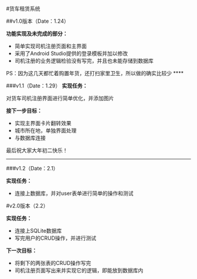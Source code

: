 #货车租赁系统

##v1.0版本（Date：1.24）

**功能实现及未完成的部分：**
	
- 简单实现司机注册页面和主界面
- 采用了Android Studio提供的登录模板并加以修改
- 司机注册的业务逻辑检验没有写完，并且也未能存储到数据库

<p>PS：因为这几天都忙着购置年货，还打扫家里卫生，所以做的确实比较少
****

###v1.1（Date：1.29）
**实现任务：**

对货车司机注册界面进行简单优化，并添加图片

**接下一步目标：**

- 实现主界面卡片翻转效果
- 城市所在地，单独界面处理
- 与数据库连接

最后祝大家大年初二快乐！
****
###v1.2（Date：2.1）

**实现任务：**

- 连接上数据库，并对user表单进行简单的操作和测试

#v2.0版本（2.2）

**实现任务：**

* 连接上SQLite数据库
* 写完用户的CRUD操作，并进行测试

**下一次目标：**

* 将剩下的两张表的CRUD操作写完
* 司机注册页面写出来并实现它的逻辑，即能放到数据库内